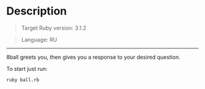 <h1>Description</h1>

>Target Ruby version: 3.1.2

>Language: RU

---
8ball greets you, then gives you a response to your desired question.

To start just run:

```
ruby ball.rb
```
